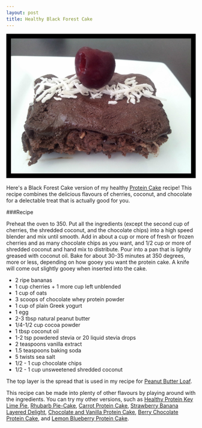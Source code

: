 ```yaml
---
layout: post
title: Healthy Black Forest Cake
---
```


![Healhty Black Forest Cake](/images/healthy_black_forest_cake.jpg)

Here's a Black Forest Cake version of my healthy [Protein Cake](http://teri-lynn.ca/2014/04/13/protein-cake/) recipe! This recipe combines the delicious flavours of cherries, coconut, and chocolate for a delectable treat that is actually good for you.  
 
###Recipe

Preheat the oven to 350. Put all the ingredients (except the second cup of cherries, the shredded coconut, and the chocolate chips) into a high speed blender and mix until smooth. Add in about a cup or more of fresh or frozen cherries and as many chocolate chips as you want, and 1/2 cup or more of shredded coconut and hand mix to distribute. Pour into a pan that is lightly greased with coconut oil. Bake for about 30-35 minutes at 350 degrees, more or less, depending on how gooey you want the protein cake. A knife will come out slightly gooey when inserted into the cake. 

- 2 ripe bananas
- 1 cup cherries + 1 more cup left unblended 
- 1 cup of oats
- 3 scoops of chocolate whey protein powder
- 1 cup of plain Greek yogurt
- 1 egg 
- 2-3 tbsp natural peanut butter
- 1/4-1/2 cup cocoa powder 
- 1 tbsp coconut oil
- 1-2 tsp powdered stevia or 20 liquid stevia drops 
- 2 teaspoons vanilla extract
- 1.5 teaspoons baking soda
- 5 twists sea salt
- 1/2 - 1 cup chocolate chips 
- 1/2 - 1 cup unsweetened shredded coconut 

The top layer is the spread that is used in my recipe for [Peanut Butter Loaf](http://teri-lynn.ca/2014/08/08/peanut-butter-loaf/).

This recipe can be made into plenty of other flavours by playing around with the ingredients. You can try my other versions, such as [Healthy Protein Key Lime Pie](http://teri-lynn.ca/2014/08/01/healthy-protein-key-lime-pie/), [Rhubarb Pie-Cake](http://teri-lynn.ca/2014/06/23/rhubarb-pie-cake/), [Carrot Protein Cake](http://teri-lynn.ca/2014/05/18/carrot-protein-cake/), [Strawberry Banana Layered Delight](http://teri-lynn.ca/2014/04/22/strawberry-banana-layered-delight/), [Chocolate and Vanilla Protein Cake](http://teri-lynn.ca/2014/04/13/protein-cake/), [Berry Chocolate Protein Cake](http://teri-lynn.ca/2014/08/11/berry-chocolate-protein-cake/), and [Lemon Blueberry Protein Cake](http://teri-lynn.ca/2014/08/11/lemon-blueberry-protein-cake/). 




  
